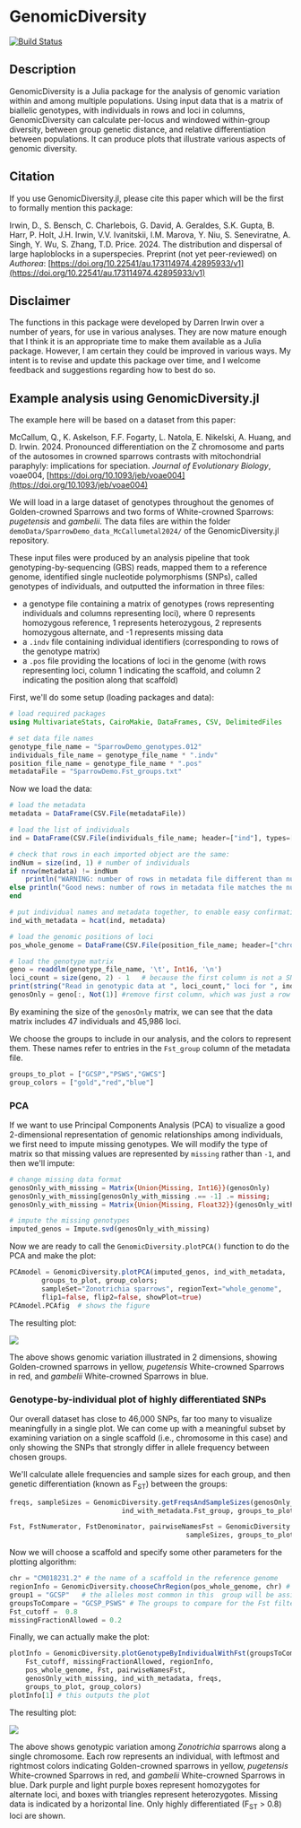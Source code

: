 # GenomicDiversity

[![Build Status](https://github.com/darreni/GenomicDiversity.jl/actions/workflows/CI.yml/badge.svg?branch=main)](https://github.com/darreni/GenomicDiversity.jl/actions/workflows/CI.yml?query=branch%3Amain)

## Description

GenomicDiversity is a Julia package for the analysis of genomic variation within and among multiple populations. 
Using input data that is a matrix of biallelic genotypes, with individuals in rows and loci in columns, 
GenomicDiversity can calculate per-locus and windowed within-group diversity, 
between group genetic distance, and relative differentiation between populations.
It can produce plots that illustrate various aspects of genomic diversity.

## Citation

If you use GenomicDiversity.jl, please cite this paper which will be the first to formally mention this package:

Irwin, D., S. Bensch, C. Charlebois, G. David, A. Geraldes, S.K. Gupta, B. Harr, P. Holt, J.H. Irwin, V.V. Ivanitskii, I.M. Marova, Y. Niu, S. Seneviratne, A. Singh, Y. Wu, S. Zhang, T.D. Price. 2024. The distribution and dispersal of large haploblocks in a superspecies. Preprint (not yet peer-reviewed) on _Authorea_: [https://doi.org/10.22541/au.173114974.42895933/v1](https://doi.org/10.22541/au.173114974.42895933/v1)

## Disclaimer

The functions in this package were developed by Darren Irwin over a number of years, for use in various analyses. 
They are now mature enough that I think it is an appropriate time to make them available as a Julia package.
However, I am certain they could be improved in various ways. My intent is to revise and update this package over time, 
and I welcome feedback and suggestions regarding how to best do so.

## Example analysis using GenomicDiversity.jl

The example here will be based on a dataset from this paper:

McCallum, Q., K. Askelson, F.F. Fogarty, L. Natola, E. Nikelski, A. Huang, and D. Irwin. 2024. Pronounced differentiation on the Z chromosome and parts of the autosomes in crowned sparrows contrasts with mitochondrial paraphyly: implications for speciation. _Journal of Evolutionary Biology_, voae004, [https://doi.org/10.1093/jeb/voae004](https://doi.org/10.1093/jeb/voae004)

We will load in a large dataset of genotypes throughout the genomes of Golden-crowned Sparrows and two forms of White-crowned Sparrows: _pugetensis_ and _gambelii_. 
The data files are within the folder `demoData/SparrowDemo_data_McCallumetal2024/` of the GenomicDiversity.jl repository.

These input files were produced by an analysis pipeline that took genotyping-by-sequencing (GBS) reads, 
mapped them to a reference genome, identified single nucleotide polymorphisms (SNPs), called genotypes of individuals,
and outputted the information in three files: 
* a genotype file containing a matrix of genotypes (rows representing individuals and columns representing loci), where 0 represents homozygous reference, 1 represents heterozygous, 2 represents homozygous alternate, and -1 represents missing data
* a `.indv` file containing individual identifiers (corresponding to rows of the genotype matrix)
* a `.pos` file providing the locations of loci in the genome (with rows representing loci, column 1 indicating the scaffold, and column 2 indicating the position along that scaffold)

First, we'll do some setup (loading packages and data):

```julia
# load required packages
using MultivariateStats, CairoMakie, DataFrames, CSV, DelimitedFiles

# set data file names
genotype_file_name = "SparrowDemo_genotypes.012"
individuals_file_name = genotype_file_name * ".indv"
position_file_name = genotype_file_name * ".pos"
metadataFile = "SparrowDemo.Fst_groups.txt"
```

Now we load the data:

```julia
# load the metadata
metadata = DataFrame(CSV.File(metadataFile))

# load the list of individuals
ind = DataFrame(CSV.File(individuals_file_name; header=["ind"], types=[String]))

# check that rows in each imported object are the same:
indNum = size(ind, 1) # number of individuals
if nrow(metadata) != indNum
    println("WARNING: number of rows in metadata file different than number of individuals in .indv file")
else println("Good news: number of rows in metadata file matches the number of individuals in .indv file")
end

# put individual names and metadata together, to enable easy confirmation that they match
ind_with_metadata = hcat(ind, metadata)

# load the genomic positions of loci
pos_whole_genome = DataFrame(CSV.File(position_file_name; header=["chrom", "position"], types=[String, Int]))

# load the genotype matrix
geno = readdlm(genotype_file_name, '\t', Int16, '\n')
loci_count = size(geno, 2) - 1   # because the first column is not a SNP (just a count from zero)
print(string("Read in genotypic data at ", loci_count," loci for ", indNum, " individuals. \n"))
genosOnly = geno[:, Not(1)] #remove first column, which was just a row index
```

By examining the size of the `genosOnly` matrix, we can see that the data matrix includes 47 individuals and 45,986 loci. 

We choose the groups to include in our analysis, and the colors to represent them. 
These names refer to entries in the `Fst_group` column of the metadata file. 

```julia
groups_to_plot = ["GCSP","PSWS","GWCS"]
group_colors = ["gold","red","blue"]
```

### PCA

If we want to use Principal Components Analysis (PCA) to visualize a good 2-dimensional representation
of genomic relationships among individuals, we first need to impute missing genotypes.
We will modify the type of matrix so that missing values are represented by `missing` rather than `-1`, 
and then we'll impute:

```julia
# change missing data format
genosOnly_with_missing = Matrix{Union{Missing, Int16}}(genosOnly)
genosOnly_with_missing[genosOnly_with_missing .== -1] .= missing;
genosOnly_with_missing = Matrix{Union{Missing, Float32}}(genosOnly_with_missing) 

# impute the missing genotypes
imputed_genos = Impute.svd(genosOnly_with_missing)
```

Now we are ready to call the `GenomicDiversity.plotPCA()` function to do the PCA and make the plot:

```julia
PCAmodel = GenomicDiversity.plotPCA(imputed_genos, ind_with_metadata,
        groups_to_plot, group_colors;
        sampleSet="Zonotrichia sparrows", regionText="whole_genome",
        flip1=false, flip2=false, showPlot=true)
PCAmodel.PCAfig  # shows the figure
```

The resulting plot:

![](demoData/SparrowDemo_data_McCallumetal2024/SparrowDemo_PCA.jpg)

The above shows genomic variation illustrated in 2 dimensions, showing Golden-crowned sparrows in yellow, _pugetensis_ White-crowned Sparrows in red, and _gambelii_ White-crowned Sparrows in blue.

### Genotype-by-individual plot of highly differentiated SNPs

Our overall dataset has close to 46,000 SNPs, far too many to visualize meaningfully in a single plot.
We can come up with a meaningful subset by examining variation on a single scaffold (i.e., chromosome in this case)
and only showing the SNPs that strongly differ in allele frequency between chosen groups.

We'll calculate allele frequencies and sample sizes for each group, 
and then genetic differentiation (known as F<sub>ST</sub>) between the groups:

```julia
freqs, sampleSizes = GenomicDiversity.getFreqsAndSampleSizes(genosOnly_with_missing,
                            ind_with_metadata.Fst_group, groups_to_plot)

Fst, FstNumerator, FstDenominator, pairwiseNamesFst = GenomicDiversity.getFst(freqs,
                                            sampleSizes, groups_to_plot)
```

Now we will choose a scaffold and specify some other parameters for the plotting algorithm:

```julia
chr = "CM018231.2" # the name of a scaffold in the reference genome
regionInfo = GenomicDiversity.chooseChrRegion(pos_whole_genome, chr) # this gets the maximum position for the chromosome
group1 = "GCSP"   # the alleles most common in this  group will be assigned the same color in the graph
groupsToCompare = "GCSP_PSWS" # The groups to compare for the Fst filter below
Fst_cutoff =  0.8
missingFractionAllowed = 0.2
```

Finally, we can actually make the plot:

```julia
plotInfo = GenomicDiversity.plotGenotypeByIndividualWithFst(groupsToCompare, 
    Fst_cutoff, missingFractionAllowed, regionInfo, 
    pos_whole_genome, Fst, pairwiseNamesFst, 
    genosOnly_with_missing, ind_with_metadata, freqs, 
    groups_to_plot, group_colors)
plotInfo[1] # this outputs the plot
```

The resulting plot:

![](demoData/SparrowDemo_data_McCallumetal2024/SparrowDemo_GBI.jpg)

The above shows genotypic variation among _Zonotrichia_ sparrows along a single chromosome. Each row represents an individual, with leftmost and rightmost colors indicating  Golden-crowned sparrows in yellow, _pugetensis_ White-crowned Sparrows in red, and _gambelii_ White-crowned Sparrows in blue. Dark purple and light purple boxes represent homozygotes for alternate loci, and boxes with triangles represent heterozygotes. Missing data is indicated by a horizontal line. Only highly differentiated (F<sub>ST</sub> > 0.8) loci are shown.